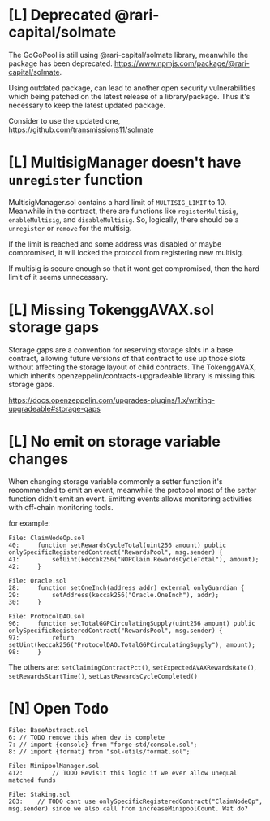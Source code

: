 # [L] Deprecated @rari-capital/solmate

The GoGoPool is still using @rari-capital/solmate library, meanwhile the package has been deprecated. https://www.npmjs.com/package/@rari-capital/solmate.

Using outdated package, can lead to another open security vulnerabilities which being patched on the latest release of a library/package. Thus it's necessary to keep the latest updated package.

Consider to use the updated one, https://github.com/transmissions11/solmate

# [L] MultisigManager doesn't have `unregister` function

MultisigManager.sol contains a hard limit of `MULTISIG_LIMIT` to 10.
Meanwhile in the contract, there are functions like `registerMultisig`, `enableMultisig`, and `disableMultisig`. So, logically, there should be a `unregister` or `remove` for the multisig.

If the limit is reached and some address was disabled or maybe compromised, it will locked the protocol from registering new multisig.

If multisig is secure enough so that it wont get compromised, then the hard limit of it seems unnecessary.

# [L] Missing TokenggAVAX.sol storage gaps

Storage gaps are a convention for reserving storage slots in a base contract, allowing future versions of that contract to use up those slots without affecting the storage layout of child contracts. The TokenggAVAX, which inherits openzeppelin/contracts-upgradeable library is missing this storage gaps.

https://docs.openzeppelin.com/upgrades-plugins/1.x/writing-upgradeable#storage-gaps

# [L] No emit on storage variable changes

When changing storage variable commonly a setter function it's recommended to emit an event, meanwhile the protocol most of the setter function didn't emit an event. Emitting events allows monitoring activities with off-chain monitoring tools.

for example:

```solidity
File: ClaimNodeOp.sol
40: 	function setRewardsCycleTotal(uint256 amount) public onlySpecificRegisteredContract("RewardsPool", msg.sender) {
41: 		setUint(keccak256("NOPClaim.RewardsCycleTotal"), amount);
42: 	}

File: Oracle.sol
28: 	function setOneInch(address addr) external onlyGuardian {
29: 		setAddress(keccak256("Oracle.OneInch"), addr);
30: 	}

File: ProtocolDAO.sol
96: 	function setTotalGGPCirculatingSupply(uint256 amount) public onlySpecificRegisteredContract("RewardsPool", msg.sender) {
97: 		return setUint(keccak256("ProtocolDAO.TotalGGPCirculatingSupply"), amount);
98: 	}

```

The others are: `setClaimingContractPct()`, `setExpectedAVAXRewardsRate()`, `setRewardsStartTime()`, `setLastRewardsCycleCompleted()`

# [N] Open Todo

```solidity
File: BaseAbstract.sol
6: // TODO remove this when dev is complete
7: // import {console} from "forge-std/console.sol";
8: // import {format} from "sol-utils/format.sol";

File: MinipoolManager.sol
412: 		// TODO Revisit this logic if we ever allow unequal matched funds

File: Staking.sol
203: 	// TODO cant use onlySpecificRegisteredContract("ClaimNodeOp", msg.sender) since we also call from increaseMinipoolCount. Wat do?
```